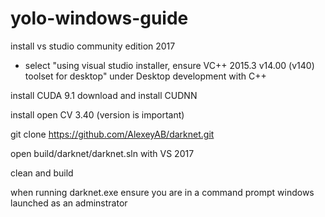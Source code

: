 # yolo-windows-guide

install vs studio community edition 2017
- select "using visual studio installer, ensure VC++ 2015.3 v14.00 (v140) toolset for desktop" under Desktop development with C++

install CUDA 9.1
download and install CUDNN

install open CV 3.40 (version is important)

git clone https://github.com/AlexeyAB/darknet.git

open build/darknet/darknet.sln with VS 2017

clean and build

when running darknet.exe ensure you are in a command prompt windows launched as an adminstrator


